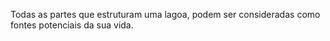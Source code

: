 Todas as partes que estruturam uma lagoa, podem ser consideradas como fontes potenciais da sua vida.
